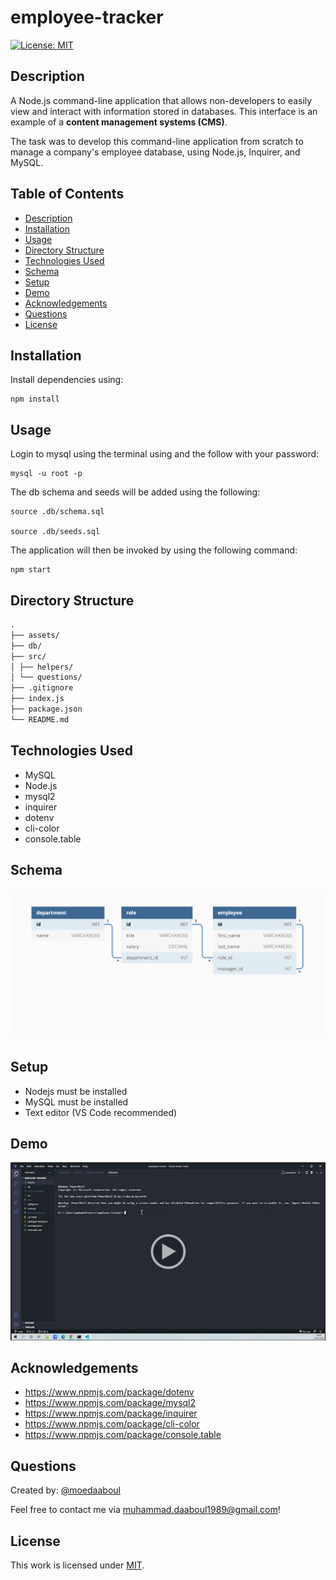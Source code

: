 # employee-tracker

[![License: MIT](https://img.shields.io/badge/License-MIT-yellow.svg)](https://opensource.org/licenses/MIT)

## Description

A Node.js command-line application that allows non-developers to easily view and interact with information stored in databases. This interface is an example of a **content management systems (CMS)**.

The task was to develop this command-line application from scratch to manage a company's employee database, using Node.js, Inquirer, and MySQL.

## Table of Contents

- [Description](#description)
- [Installation](#installation)
- [Usage](#usage)
- [Directory Structure](#directory-structure)
- [Technologies Used](#technologies-used)
- [Schema](#schema)
- [Setup](#setup)
- [Demo](#demo)
- [Acknowledgements](#acknowledgements)
- [Questions](#questions)
- [License](#license)

## Installation

​Install dependencies using:

    npm install

## Usage

Login to mysql using the terminal using and the follow with your password:

    mysql -u root -p

The db schema and seeds will be added using the following:

```mysql
source .db/schema.sql

source .db/seeds.sql
```

The application will then be invoked by using the following command:

    npm start

## Directory Structure

```md
.
├── assets/
├── db/
├── src/
│ ├── helpers/
│ └── questions/
├── .gitignore
├── index.js
├── package.json
└── README.md
```

## Technologies Used

- MySQL
- Node.js
- mysql2
- inquirer
- dotenv
- cli-color
- console.table

## Schema

![Schema](./assets/schema-image.png)

## Setup

- Nodejs must be installed
- MySQL must be installed
- Text editor (VS Code recommended)

## Demo

[![Watch the video](./assets/my-video-player.png)](https://drive.google.com/file/d/1RoJ_t8hFmkak7h2BDBvQsZf7Kkvo2wDw/view)

## Acknowledgements

- https://www.npmjs.com/package/dotenv
- https://www.npmjs.com/package/mysql2
- https://www.npmjs.com/package/inquirer
- https://www.npmjs.com/package/cli-color
- https://www.npmjs.com/package/console.table

## Questions

Created by: [@moedaaboul](https://github.com/moedaaboul)

Feel free to contact me via [muhammad.daaboul1989@gmail.com](muhammad.daaboul1989@gmail.com)!

## License

This work is licensed under
[MIT](#).

